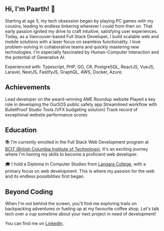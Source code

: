 ## Hi, I'm Paarth! 💖
Starting at age 5, my tech obsession began by playing PC games with my cousins, leading to endless tinkering wherever I could from then on. That early passion ignited my drive to craft intuitive, satisfying user experiences. Today, as a Vancouver-based Full Stack Developer, I build scalable web and mobile solutions with a laser focus on seamless functionality. I love problem-solving in collaborative teams and quickly mastering new technologies. I'm especially fascinated by Human-Computer Interaction and the potential of Generative AI.

Experienced with: Typescript, PHP, GO, C#, PostgreSQL, ReactJS, VueJS, Laravel, NextJS, FastifyJS, GraphQL, AWS, Docker, Azure.

## Achievements

Lead developer on the award-winning AME Roundup website
Played a key role in developing the OurSOS public safety app
Streamlined workflow with BulletProof Studio Tools (VFX budgeting solution)
Track record of exceptional website performance scores


## Education

📚 I'm currently enrolled in the Full Stack Web Development program at [BCIT (British Columbia Institute of Technology)](https://www.bcit.ca/). It's an exciting journey where I'm honing my skills to become a proficient web developer.

🎓 I hold a Diploma in Computer Studies from [Langara College](https://langara.ca), with a primary focus on web development. This is where my passion for the web and its endless possibilities first began.


## Beyond Coding
When I'm not behind the screen, you'll find me exploring trails on backpacking adventures or fueling up at my favourite coffee shop. Let's talk tech over a cup sometime about your next project in need of development!

You can find me on [LinkedIn](https://www.linkedin.com/in/paarth-dhammi-a59519154/).
